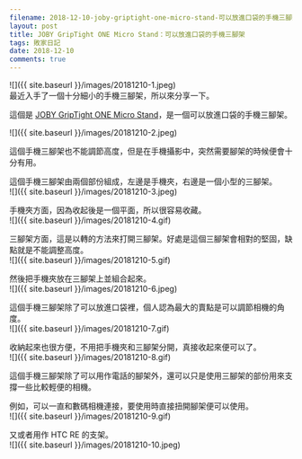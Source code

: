 ```yaml
---
filename: 2018-12-10-joby-griptight-one-micro-stand-可以放進口袋的手機三腳架.md
layout: post
title: JOBY GripTight ONE Micro Stand：可以放進口袋的手機三腳架
tags: 敗家日記
date: 2018-12-10
comments: true
---
```


![]({{ site.baseurl }}/images/20181210-1.jpeg)  
最近入手了一個十分細小的手機三腳架，所以來分享一下。

這個是 [JOBY GripTight ONE Micro Stand](https://joby.com/global/griptight-one-micro-stand-jb01492-config/)，是一個可以放進口袋的手機三腳架。

![]({{ site.baseurl }}/images/20181210-2.jpeg)
  
這個手機三腳架也不能調節高度，但是在手機攝影中，突然需要腳架的時候便會十分有用。

這個手機三腳架由兩個部份組成，左邊是手機夾，右邊是一個小型的三腳架。  
![]({{ site.baseurl }}/images/20181210-3.jpeg)

手機夾方面，因為收起後是一個平面，所以很容易收藏。  
![]({{ site.baseurl }}/images/20181210-4.gif)

三腳架方面，這是以轉的方法來打開三腳架。好處是這個三腳架會相對的堅固，缺點就是不能調整高度。  
![]({{ site.baseurl }}/images/20181210-5.gif)

然後把手機夾放在三腳架上並組合起來。  
![]({{ site.baseurl }}/images/20181210-6.jpeg)

這個手機三腳架除了可以放進口袋裡，個人認為最大的賣點是可以調節相機的角度。  
![]({{ site.baseurl }}/images/20181210-7.gif)

收納起來也很方便，不用把手機夾和三腳架分開，真接收起來便可以了。  
![]({{ site.baseurl }}/images/20181210-8.gif)

這個手機三腳架除了可以用作電話的腳架外，還可以只是使用三腳架的部份用來支撐一些比較輕便的相機。

例如，可以一直和數碼相機連接，要使用時直接扭開腳架便可以使用。  
![]({{ site.baseurl }}/images/20181210-9.gif)

又或者用作 HTC RE 的支架。  
![]({{ site.baseurl }}/images/20181210-10.jpeg)
